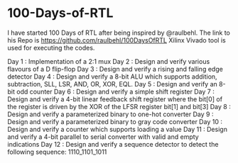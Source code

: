 # 100-Days-of-RTL

I have started 100 Days of RTL after being inspired by @raulbehl. The link to his Repo is https://github.com/raulbehl/100DaysOfRTL
Xilinx Vivado tool is used for executing the codes.

Day 1 : Implementation of a 2:1 mux
Day 2 : Design and verify various flavours of a D flip-flop
Day 3 : Design and verify a rising and falling edge detector
Day 4 : Design and verify a 8-bit ALU which supports addition, subtraction, SLL, LSR, AND, OR, XOR, EQL.
Day 5 : Design and verify an 8-bit odd counter
Day 6 : Design and verify a simple shift register
Day 7 : Design and verify a 4-bit linear feedback shift register where the bit[0] of the register is driven by the XOR of the LFSR register bit[1] and bit[3]
Day 8 : Design and verify a parameterized binary to one-hot converter
Day 9 : Design and verify a parameterized binary to gray code converter
Day 10 : Design and verify a counter which supports loading a value
Day 11 : Design and verify a 4-bit parallel to serial converter with valid and empty indications
Day 12 : Design and verify a sequence detector to detect the following sequence: 1110_1101_1011 
